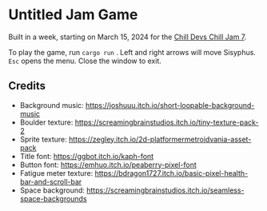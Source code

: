 # Untitled Jam Game

Built in a week, starting on March 15, 2024 for the [Chill Devs Chill Jam 7](https://itch.io/jam/chill-devs-chill-jam-7).

To play the game, run `cargo run` . Left and right arrows will move Sisyphus. `Esc` opens the menu. Close the window to exit.

## Credits

* Background music: <https://joshuuu.itch.io/short-loopable-background-music>
* Boulder texture: <https://screamingbrainstudios.itch.io/tiny-texture-pack-2>
* Sprite texture: <https://zegley.itch.io/2d-platformermetroidvania-asset-pack>
* Title font: <https://ggbot.itch.io/kaph-font>
* Button font: <https://emhuo.itch.io/peaberry-pixel-font>
* Fatigue meter texture: <https://bdragon1727.itch.io/basic-pixel-health-bar-and-scroll-bar>
* Space background: <https://screamingbrainstudios.itch.io/seamless-space-backgrounds>

